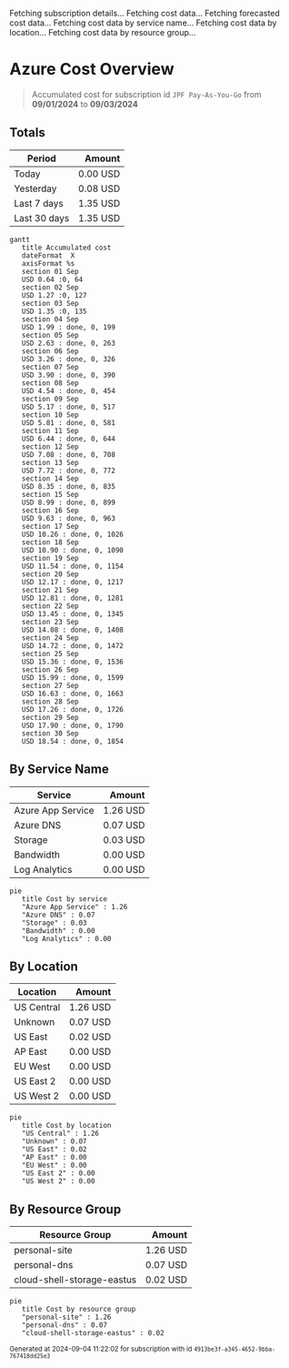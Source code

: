 Fetching subscription details...
Fetching cost data...
Fetching forecasted cost data...
Fetching cost data by service name...
Fetching cost data by location...
Fetching cost data by resource group...
# Azure Cost Overview

> Accumulated cost for subscription id `JPF Pay-As-You-Go` from **09/01/2024** to **09/03/2024**

## Totals

|Period|Amount|
|---|---:|
|Today|0.00 USD|
|Yesterday|0.08 USD|
|Last 7 days|1.35 USD|
|Last 30 days|1.35 USD|

```mermaid
gantt
   title Accumulated cost
   dateFormat  X
   axisFormat %s
   section 01 Sep
   USD 0.64 :0, 64
   section 02 Sep
   USD 1.27 :0, 127
   section 03 Sep
   USD 1.35 :0, 135
   section 04 Sep
   USD 1.99 : done, 0, 199
   section 05 Sep
   USD 2.63 : done, 0, 263
   section 06 Sep
   USD 3.26 : done, 0, 326
   section 07 Sep
   USD 3.90 : done, 0, 390
   section 08 Sep
   USD 4.54 : done, 0, 454
   section 09 Sep
   USD 5.17 : done, 0, 517
   section 10 Sep
   USD 5.81 : done, 0, 581
   section 11 Sep
   USD 6.44 : done, 0, 644
   section 12 Sep
   USD 7.08 : done, 0, 708
   section 13 Sep
   USD 7.72 : done, 0, 772
   section 14 Sep
   USD 8.35 : done, 0, 835
   section 15 Sep
   USD 8.99 : done, 0, 899
   section 16 Sep
   USD 9.63 : done, 0, 963
   section 17 Sep
   USD 10.26 : done, 0, 1026
   section 18 Sep
   USD 10.90 : done, 0, 1090
   section 19 Sep
   USD 11.54 : done, 0, 1154
   section 20 Sep
   USD 12.17 : done, 0, 1217
   section 21 Sep
   USD 12.81 : done, 0, 1281
   section 22 Sep
   USD 13.45 : done, 0, 1345
   section 23 Sep
   USD 14.08 : done, 0, 1408
   section 24 Sep
   USD 14.72 : done, 0, 1472
   section 25 Sep
   USD 15.36 : done, 0, 1536
   section 26 Sep
   USD 15.99 : done, 0, 1599
   section 27 Sep
   USD 16.63 : done, 0, 1663
   section 28 Sep
   USD 17.26 : done, 0, 1726
   section 29 Sep
   USD 17.90 : done, 0, 1790
   section 30 Sep
   USD 18.54 : done, 0, 1854
```

## By Service Name

|Service|Amount|
|---|---:|
|Azure App Service|1.26 USD|
|Azure DNS|0.07 USD|
|Storage|0.03 USD|
|Bandwidth|0.00 USD|
|Log Analytics|0.00 USD|

```mermaid
pie
   title Cost by service
   "Azure App Service" : 1.26
   "Azure DNS" : 0.07
   "Storage" : 0.03
   "Bandwidth" : 0.00
   "Log Analytics" : 0.00
```

## By Location

|Location|Amount|
|---|---:|
|US Central|1.26 USD|
|Unknown|0.07 USD|
|US East|0.02 USD|
|AP East|0.00 USD|
|EU West|0.00 USD|
|US East 2|0.00 USD|
|US West 2|0.00 USD|

```mermaid
pie
   title Cost by location
   "US Central" : 1.26
   "Unknown" : 0.07
   "US East" : 0.02
   "AP East" : 0.00
   "EU West" : 0.00
   "US East 2" : 0.00
   "US West 2" : 0.00
```

## By Resource Group

|Resource Group|Amount|
|---|---:|
|personal-site|1.26 USD|
|personal-dns|0.07 USD|
|cloud-shell-storage-eastus|0.02 USD|

```mermaid
pie
   title Cost by resource group
   "personal-site" : 1.26
   "personal-dns" : 0.07
   "cloud-shell-storage-eastus" : 0.02
```

<sup>Generated at 2024-09-04 11:22:02 for subscription with id `4913be3f-a345-4652-9bba-767418dd25e3`</sup>
